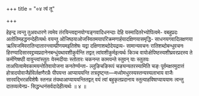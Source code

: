 +++
title = "०४ त्वं तू"

+++

हेइन्द्र त्वन्तु तुअवधारणे त्वमेव तंरयिन्त्वद्दानयोग्यङ्गवादिधनन्दाः देहि यस्मादितरेभ्योपित्वमे- वबहुप्रदः अतोतिमहद्धनन्देहीत्यर्थः वयन्तु ओजिष्ठयाओजस्वितमयापरिक्रमणार्हयादक्षिणयासमृद्धि- साधनयगवादिलक्षणया ऋत्विजमिवरातिन्दातारन्त्वाम्प्रीणयमइतिशेषः यद्वा दक्षिणाशब्दोदेयद्रव्य- सामान्यवचनः रातिशब्दोबन्धुवचनः हिरण्यादिसारवद्द्रव्यप्रदानेनबन्धुंयथावशीकुर्वन्ति तद्वत् त्वांवशीकुर्मइत्यर्थः किञ्च वायोःक्षेपिष्ठस्यशीघ्रवरप्रदस्य ते कर्मणिषष्ठी वायुन्त्वांस्तुतः येस्मदीयाः स्तोतारः चकनन्त कामयन्ते स्तुवन् याः स्तुतयः ताअपित्वामेवकामयन्तेतिवायोजना कनतेर्ण्यन्ता- ल्लुङिचङिरूपं चङ्यन्यतरस्यामिति चङ्ः पूर्वमक्षरमुदात्तं होत्रादयोवाजैर्हविर्लक्षणैरन्नैः पीपयन्त आप्याययन्ति तत्रदृष्ट्न्तः—मध्वोमधुरस्यस्तन्यस्यलाभाय वाजैः सारवद्भिरन्नविशेषैः स्तनन्न तंयथाआप्याययन्तितद्वत् वयं त्वां बहुकृतप्रदानाय स्तुत्याहविषाप्याययामः त्वन्तु दातव्यत्वेनप्र- सिद्धन्धनंसर्वदादेहीत्यर्थः ॥ ४ ॥
